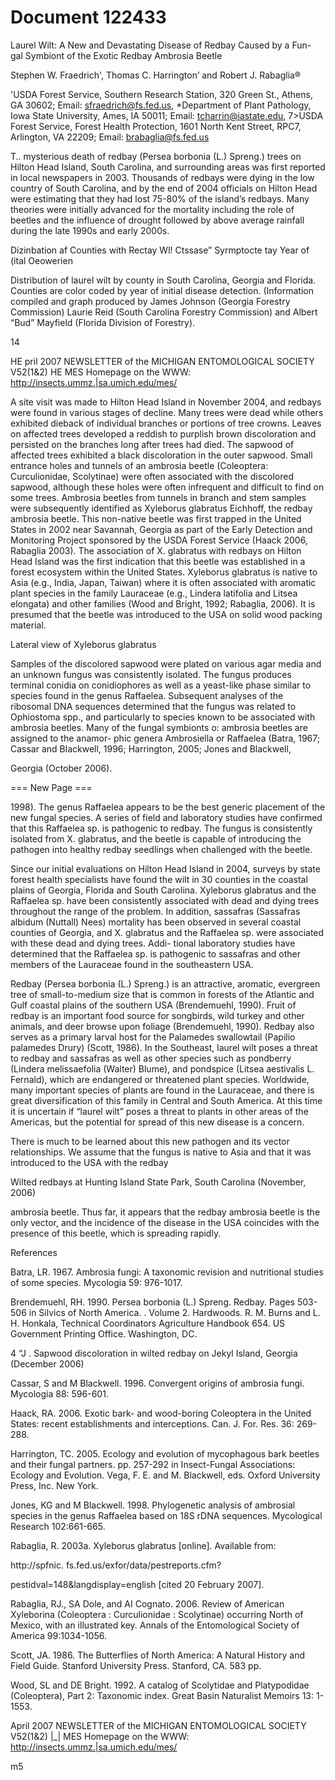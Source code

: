 # Document 122433

Laurel Wilt: A New and Devastating
Disease of Redbay Caused by a Fun-
gal Symbiont of the Exotic Redbay
Ambrosia Beetle

Stephen W. Fraedrich', Thomas C. Harrington’ and
Robert J. Rabaglia®

'USDA Forest Service, Southern Research Station, 320
Green St., Athens, GA 30602; Email: sfraedrich@fs.fed.us,
*Department of Plant Pathology, Iowa State University,
Ames, IA 50011; Email: tcharrin@iastate.edu, 7>USDA
Forest Service, Forest Health Protection, 1601 North Kent
Street, RPC7, Arlington, VA 22209; Email:
brabaglia@fs.fed.us

T.. mysterious death of redbay (Persea borbonia (L.) Spreng.)
trees on Hilton Head Island, South Carolina, and surrounding
areas was first reported in local newspapers in 2003. Thousands
of redbays were dying in the low country of South Carolina, and
by the end of 2004 officials on Hilton Head were estimating that
they had lost 75-80% of the island’s redbays. Many theories were
initially advanced for the mortality including the role of beetles
and the influence of drought followed by above average rainfall
during the late 1990s and early 2000s.

Dizinbation af Counties with Rectay Wl! Ctssase” Syrmptocte
tay Year of (ital Oeowerien

Distribution of laurel wilt by county in South Carolina, Georgia
and Florida. Counties are color coded by year of initial disease
detection. (Information compiled and graph produced by James
Johnson (Georgia Forestry Commission) Laurie Reid (South
Carolina Forestry Commission) and Albert “Bud” Mayfield
(Florida Division of Forestry).

14

HE pril 2007 NEWSLETTER of the MICHIGAN ENTOMOLOGICAL SOCIETY V52(1&2)
HE MES Homepage on the WWW: http://insects.ummz.|sa.umich.edu/mes/

A site visit
was made to
Hilton Head
Island in
November
2004, and
redbays were
found in
various stages
of decline.
Many trees
were dead
while others
exhibited dieback of individual branches or portions of tree
crowns. Leaves on affected trees developed a reddish to purplish
brown discoloration and persisted on the branches long after
trees had died. The sapwood of affected trees exhibited a black
discoloration in the outer sapwood. Small entrance holes and
tunnels of an ambrosia beetle (Coleoptera: Curculionidae,
Scolytinae) were often associated with the discolored sapwood,
although these holes were often infrequent and difficult to find on
some trees. Ambrosia beetles from tunnels in branch and stem
samples were subsequently identified as Xyleborus glabratus
Eichhoff, the redbay ambrosia beetle. This non-native beetle was
first trapped in the United States in 2002 near Savannah, Georgia
as part of the Early Detection and Monitoring Project sponsored
by the USDA Forest Service (Haack 2006, Rabaglia 2003). The
association of X. glabratus with redbays on Hilton Head Island
was the first indication that this beetle was established in a forest
ecosystem within the United States. Xyleborus glabratus is
native to Asia (e.g., India, Japan, Taiwan) where it is often
associated with aromatic plant species in the family Lauraceae
(e.g., Lindera latifolia and Litsea elongata) and other families
(Wood and Bright, 1992; Rabaglia, 2006). It is presumed that the
beetle was introduced to the USA on solid wood packing material.

Lateral view of Xyleborus glabratus

Samples of the discolored sapwood were plated on various
agar media and an unknown fungus was consistently isolated.
The fungus produces terminal conidia on conidiophores as well
as a yeast-like phase
similar to species found
in the genus Raffaelea.
Subsequent analyses of
the ribosomal DNA
sequences determined
that the fungus was
related to Ophiostoma
spp., and particularly to
species known to be
associated with ambrosia
beetles. Many of the
fungal symbionts o:
ambrosia beetles are
assigned to the anamor-
phic genera Ambrosiella
or Raffaelea (Batra, 1967;
Cassar and Blackwell,
1996; Harrington, 2005;
Jones and Blackwell,

Georgia (October 2006).

=== New Page ===

1998). The genus Raffaelea appears to be the best generic
placement of the new fungal species. A series of field and
laboratory studies have confirmed that this Raffaelea sp. is
pathogenic to redbay. The fungus is consistently isolated from
X. glabratus, and the beetle is capable of introducing the
pathogen into healthy redbay seedlings when challenged with
the beetle.

Since our initial evaluations on Hilton Head Island in 2004,
surveys by state forest health specialists have found the wilt in
30 counties in the coastal plains of Georgia, Florida and South
Carolina. Xyleborus glabratus and the Raffaelea sp. have been
consistently associated with dead and dying trees throughout
the range of the problem. In addition, sassafras (Sassafras
albidum (Nuttall) Nees) mortality has been observed in several
coastal counties of Georgia, and X. glabratus and the Raffaelea
sp. were associated with these dead and dying trees. Addi-
tional laboratory studies have determined that the Raffaelea sp.
is pathogenic to sassafras and other members of the Lauraceae
found in the southeastern USA.

Redbay (Persea borbonia (L.) Spreng.) is an attractive,
aromatic, evergreen tree of small-to-medium size that is common
in forests of the Atlantic and Gulf coastal plains of the southern
USA (Brendemuehl, 1990). Fruit of redbay is an important food
source for songbirds, wild turkey and other animals, and deer
browse upon foliage (Brendemuehl, 1990). Redbay also serves
as a primary larval host for the Palamedes swallowtail (Papilio
palamedes Drury) (Scott, 1986). In the Southeast, laurel wilt
poses a threat to redbay and sassafras as well as other species
such as pondberry (Lindera melissaefolia (Walter) Blume), and
pondspice (Litsea aestivalis L. Fernald), which are endangered
or threatened plant species. Worldwide, many important
species of plants are found in the Lauraceae, and there is great
diversification of this family in Central and South America. At
this time it is uncertain if “laurel wilt” poses a threat to plants in
other areas of the Americas, but the potential for spread of this
new disease is a concern.

There is much to be learned about this new pathogen and its
vector relationships. We assume that the fungus is native to
Asia and that it was introduced to the USA with the redbay

Wilted redbays at Hunting Island State Park,
South Carolina (November, 2006)

ambrosia beetle. Thus
far, it appears that the
redbay ambrosia beetle
is the only vector, and
the incidence of the
disease in the USA
coincides with the
presence of this beetle,
which is spreading
rapidly.

References

Batra, LR. 1967.
Ambrosia fungi: A
taxonomic revision
and nutritional
studies of some
species. Mycologia
59: 976-1017.

Brendemuehl, RH. 1990.
Persea borbonia (L.)
Spreng. Redbay.
Pages 503-506 in
Silvics of North
America. . Volume
2. Hardwoods. R.
M. Burns and L. H.
Honkala, Technical Coordinators Agriculture Handbook 654. US
Government Printing Office. Washington, DC.

4 “J .
Sapwood discoloration in wilted redbay on
Jekyl Island, Georgia (December 2006)

Cassar, S and M Blackwell. 1996. Convergent origins of ambrosia fungi.
Mycologia 88: 596-601.

Haack, RA. 2006. Exotic bark- and wood-boring Coleoptera in the United
States: recent establishments and interceptions. Can. J. For. Res. 36:
269-288.

Harrington, TC. 2005. Ecology and evolution of mycophagous bark beetles
and their fungal partners. pp. 257-292 in Insect-Fungal Associations:
Ecology and Evolution. Vega, F. E. and M. Blackwell, eds. Oxford
University Press, Inc. New York.

Jones, KG and M Blackwell. 1998. Phylogenetic analysis of ambrosial
species in the genus Raffaelea based on 18S rDNA sequences.
Mycological Research 102:661-665.

Rabaglia, R. 2003a. Xyleborus glabratus [online]. Available from:

http://spfnic. fs.fed.us/exfor/data/pestreports.cfm?

pestidval=148&langdisplay=english [cited 20 February
2007].

Rabaglia, RJ., SA Dole, and AI Cognato. 2006. Review of American
Xyleborina (Coleoptera : Curculionidae : Scolytinae) occurring North
of Mexico, with an illustrated key. Annals of the Entomological
Society of America 99:1034-1056.

Scott, JA. 1986. The Butterflies of North America: A Natural History and
Field Guide. Stanford University Press. Stanford, CA. 583 pp.

Wood, SL and DE Bright. 1992. A catalog of Scolytidae and Platypodidae
(Coleoptera), Part 2: Taxonomic index. Great Basin Naturalist
Memoirs 13: 1-1553.

April 2007 NEWSLETTER of the MICHIGAN ENTOMOLOGICAL SOCIETY V52(1&2) |_|
MES Homepage on the WWW: http://insects.ummz.|sa.umich.edu/mes/

m5